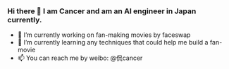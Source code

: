 ### Hi there 👋 I am Cancer and am an AI engineer in Japan currently. 

- 🔭 I’m currently working on fan-making movies by faceswap
- 🌱 I’m currently learning any techniques that could help me build a fan-movie
- 📫 You can reach me by weibo: @侃cancer


<!--
**CancerandFish/CancerandFish** is a ✨ _special_ ✨ repository because its `README.md` (this file) appears on your GitHub profile.

Here are some ideas to get you started:

- 🔭 I’m currently working on ...
- 🌱 I’m currently learning ...
- 👯 I’m looking to collaborate on ...
- 🤔 I’m looking for help with ...
- 💬 Ask me about ...
- 📫 How to reach me: ...
- 😄 Pronouns: ...
- ⚡ Fun fact: ...
-->

